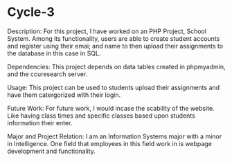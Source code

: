 # Cycle-3
Description: For this project, I have worked on an PHP Project, School System. Among its functionality, users are able to create student accounts and register using their emai; and name to then upload their assignments to the database in this case in SQL.

Dependencies: This project depends on data tables created in phpmyadmin, and the ccuresearch server.

Usage: This project can be used to students upload their assignments and have them catergorized with their login.

Future Work: For future work, I would incase the scability of the website. Like having class times and specific classes based upon students information their enter.

Major and Project Relation: I am an Information Systems major with a minor in Intelligence. One field that employees in this field work in is webpage development and functionality.
